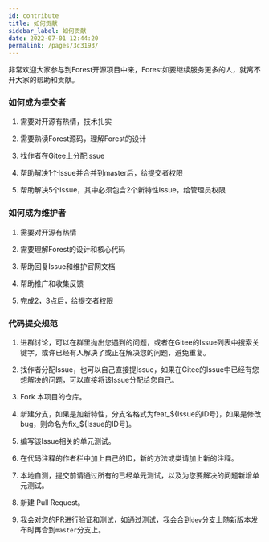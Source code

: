 ```yaml
---
id: contribute
title: 如何贡献
sidebar_label: 如何贡献
date: 2022-07-01 12:44:20
permalink: /pages/3c3193/
---
```


非常欢迎大家参与到Forest开源项目中来，Forest如要继续服务更多的人，就离不开大家的帮助和贡献。

### 如何成为提交者

1. 需要对开源有热情，技术扎实

2. 需要熟读Forest源码，理解Forest的设计

3. 找作者在Gitee上分配Issue

4. 帮助解决1个Issue并合并到master后，给提交者权限

5. 帮助解决5个Issue，其中必须包含2个新特性Issue，给管理员权限

### 如何成为维护者

1. 需要对开源有热情

2. 需要理解Forest的设计和核心代码

3. 帮助回复Issue和维护官网文档

4. 帮助推广和收集反馈

5. 完成2，3点后，给提交者权限


### 代码提交规范

1. 进群讨论，可以在群里抛出您遇到的问题，或者在Gitee的Issue列表中搜索关键字，或许已经有人解决了或正在解决您的问题，避免重复。

2. 找作者分配Issue，也可以自己直接提Issue，如果在Gitee的Issue中已经有您想解决的问题，可以直接将该Issue分配给您自己。

3. Fork 本项目的仓库。

4. 新建分支，如果是加新特性，分支名格式为feat_${Issue的ID号}，如果是修改bug，则命名为fix_${Issue的ID号}。

5. 编写该Issue相关的单元测试。

6. 在代码注释的作者栏中加上自己的ID，新的方法或类请加上新的注释。

7. 本地自测，提交前请通过所有的已经单元测试，以及为您要解决的问题新增单元测试。

8. 新建 Pull Request。

9. 我会对您的PR进行验证和测试，如通过测试，我会合到`dev`分支上随新版本发布时再合到`master`分支上。
